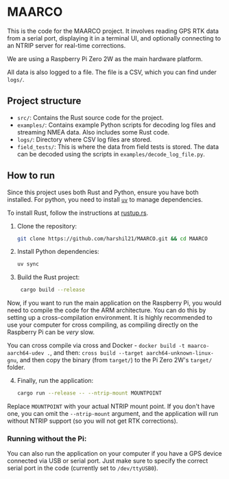 # MAARCO

This is the code for the MAARCO project. It involves reading GPS RTK data from a serial port, displaying it in a terminal UI, and optionally connecting to an NTRIP server for real-time corrections.

We are using a Raspberry Pi Zero 2W as the main hardware platform.

All data is also logged to a file. The file is a CSV, which you can find under `logs/`.

## Project structure

- `src/`: Contains the Rust source code for the project.
- `examples/`: Contains example Python scripts for decoding log files and streaming NMEA data. Also includes some Rust code.
- `logs/`: Directory where CSV log files are stored.
- `field_tests/`: This is where the data from field tests is stored. The data can be decoded using the scripts in `examples/decode_log_file.py`.


## How to run

Since this project uses both Rust and Python, ensure you have both installed. For python, you need to install [`uv`](https://docs.astral.sh/uv/getting-started/installation/) to manage dependencies.

To install Rust, follow the instructions at [rustup.rs](https://rustup.rs/).

1. Clone the repository:
   ```bash
   git clone https://github.com/harshil21/MAARCO.git && cd MAARCO
   ```

2. Install Python dependencies:
   ```bash
   uv sync
   ```

3. Build the Rust project:
   ```bash
    cargo build --release
    ``` 

Now, if you want to run the main application on the Raspberry Pi, you would need to compile the code for the ARM architecture. You can do this by setting up a cross-compilation environment. It is highly recommended to use your computer for cross compiling, as compiling directly on the Raspberry Pi can be *very* slow.

You can cross compile via cross and Docker - `docker build -t maarco-aarch64-udev .`, and then: `cross build --target aarch64-unknown-linux-gnu`, and then copy the binary (from `target/`) to the Pi Zero 2W's `target/` folder.

4. Finally, run the application:
    ```bash
    cargo run --release -- --ntrip-mount MOUNTPOINT
    ```

Replace `MOUNTPOINT` with your actual NTRIP mount point. If you don't have one, you can omit the `--ntrip-mount` argument, and the application will run without NTRIP support (so you will not get RTK corrections).


### Running without the Pi:

You can also run the application on your computer if you have a GPS device connected via USB or serial port. Just make sure to specify the correct serial port in the code (currently set to `/dev/ttyUSB0`).
